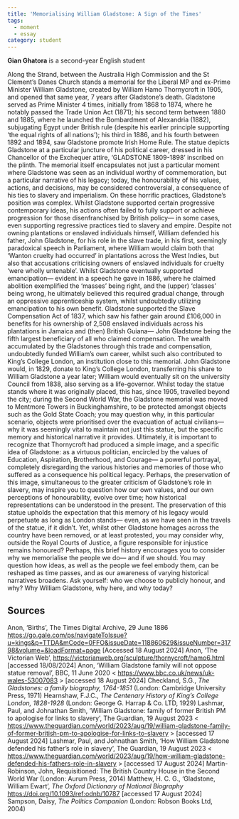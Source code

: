 ```yaml
---
title: 'Memorialising William Gladstone: A Sign of the Times'
tags:
  - moment
  - essay
category: student
---
```

**Gian Ghatora** is a second-year English student

Along the Strand, between the Australia High Commission and the St Clement’s Danes Church stands a memorial for the Liberal MP and ex-Prime Minister William Gladstone, created by William Hamo Thornycroft in 1905, and opened that same year, 7 years after Gladstone’s death. 
Gladstone served as Prime Minister 4 times, initially from 1868 to 1874, where he notably passed the Trade Union Act (1871); his second term between 1880 and 1885, where he launched the Bombardment of Alexandria (1882), subjugating Egypt under British rule (despite his earlier principle supporting ‘the equal rights of all nations’); his third in 1886, and his fourth between 1892 and 1894, saw Gladstone promote Irish Home Rule.
The statue depicts Gladstone at a particular juncture of his political career, dressed in his Chancellor of the Exchequer attire, ‘GLADSTONE 1809-1898’ inscribed on the plinth. The memorial itself encapsulates not just a particular moment where Gladstone was seen as an individual worthy of commemoration, but a particular narrative of his legacy; today, the honourability of his values, actions, and decisions, may be considered controversial, a consequence of his ties to slavery and imperialism.
On these horrific practices, Gladstone’s position was complex. Whilst Gladstone supported certain progressive contemporary ideas, his actions often failed to fully support or achieve progression for those disenfranchised by British policy— in some cases, even supporting regressive practices tied to slavery and empire. 
Despite not owning plantations or enslaved individuals himself, William defended his father, John Gladstone, for his role in the slave trade, in his first, seemingly paradoxical speech in Parliament, where William would claim both that ‘Wanton cruelty had occurred’ in plantations across the West Indies, but also that accusations criticising owners of enslaved individuals for cruelty ‘were wholly untenable’. 
Whilst Gladstone eventually supported emancipation— evident in a speech he gave in 1886, where he claimed abolition exemplified the ‘masses’ being right, and the (upper) ‘classes’ being wrong, he ultimately believed this required gradual change, through an oppressive apprenticeship system, whilst undoubtedly utilizing emancipation to his own benefit. Gladstone supported the Slave Compensation Act of 1837, which saw his father gain around £106,000 in benefits for his ownership of 2,508 enslaved individuals across his plantations in Jamaica and (then) British Guiana— John Gladstone being the fifth largest beneficiary of all who claimed compensation. The wealth accumulated by the Gladstones through this trade and compensation, undoubtedly funded William’s own career, whilst such also contributed to King’s College London, an institution close to this memorial. John Gladstone would, in 1829, donate to King’s College London, transferring his share to William Gladstone a year later; William would eventually sit on the university Council from 1838, also serving as a life-governor. 
Whilst today the statue stands where it was originally placed, this has, since 1905, travelled beyond the city; during the Second World War, the Gladstone memorial was moved to Mentmore Towers in Buckinghamshire, to be protected amongst objects such as the Gold State Coach; you may question why, in this particular scenario, objects were prioritised over the evacuation of actual civilians— why it was seemingly vital to maintain not just this statue, but the specific memory and historical narrative it provides. 
Ultimately, it is important to recognize that Thornycroft had produced a simple image, and a specific idea of Gladstone: as a virtuous politician, encircled by the values of Education, Aspiration, Brotherhood, and Courage— a powerful portrayal, completely disregarding the various histories and memories of those who suffered as a consequence his political legacy. Perhaps, the preservation of this image, simultaneous to the greater criticism of Gladstone’s role in slavery, may inspire you to question how our own values, and our own perceptions of honourability, evolve over time; how historical representations can be understood in the present.
The preservation of this statue upholds the expectation that this memory of his legacy would perpetuate as long as London stands— even, as we have seen in the travels of the statue, if it didn’t. Yet, whilst other Gladstone homages across the country have been removed, or at least protested, you may consider why, outside the Royal Courts of Justice, a figure responsible for injustice remains honoured? Perhaps, this brief history encourages you to consider why we memorialise the people we do— and if we should. You may question how ideas, as well as the people we feel embody them, can be reshaped as time passes, and as our awareness of varying historical narratives broadens. Ask yourself: who we choose to publicly honour, and why? 
Why William Gladstone, why here, and why today? 

##  Sources
Anon, ‘Births’, The Times Digital Archive, 29 June 1886 <https://go.gale.com/ps/navigateToIssue?u=kings&p=TTDA&mCode=0FFO&issueDate=118860629&issueNumber=31798&volume=&loadFormat=page> [Accessed 18 August 2024]
Anon, ‘The Victorian Web’, <https://victorianweb.org/sculpture/thornycroft/hamo6.html> [accessed 18/08/2024]
Anon, ‘William Gladstone family will not oppose statue removal’, BBC, 11 June 2020 < https://www.bbc.co.uk/news/uk-wales-53007083 > [accessed 18 August 2024] 
Checkland, S.G., _The Gladstones: a family biography, 1764-1851_ (London: Cambridge University Press, 1971)
Hearnshaw, F.J.C., _The Centenary History of King’s College London, 1828-1928_ (London: George G. Harrap & Co. LTD, 1929)
Lashmar, Paul, and Johnathan Smith, ‘William Gladstone: family of former British PM to apologise for links to slavery’, The Guardian, 19 August 2023                                                                          < https://www.theguardian.com/world/2023/aug/19/william-gladstone-family-of-former-british-pm-to-apologise-for-links-to-slavery > [accessed 17 August 2024]
Lashmar, Paul, and Johnathan Smith, ‘How William Gladstone defended his father’s role in slavery’, The Guardian, 19 August 2023                                                                                                                       < https://www.theguardian.com/world/2023/aug/19/how-william-gladstone-defended-his-fathers-role-in-slavery > [accessed 17 August 2024]
Martin-Robinson, John, Requisitioned: The British Country House in the Second World War (London: Aurum Press, 2014)
Matthew, H. C. G., ‘Gladstone, William Ewart’, _The Oxford Dictionary of National Biography_ <https://doi.org/10.1093/ref:odnb/10787> [accessed 17 August 2024]
Sampson, Daisy, _The Politics Companion_ (London: Robson Books Ltd, 2004)
